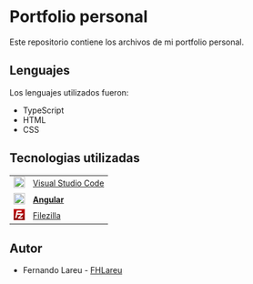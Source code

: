 # Portfolio personal

Este repositorio contiene los archivos de mi portfolio personal.

## Lenguajes

Los lenguajes utilizados fueron:

* TypeScript
* HTML
* CSS

## Tecnologias utilizadas

<table>
    <tbody>
        <tr>
            <td><img src="https://raw.githubusercontent.com/1caruxx/Final_laboratorio_y_programacion_III/master/Z._img/vs.ico" width="20px" height="20px"/></td>
            <td><a href="https://code.visualstudio.com/">Visual Studio Code</a></td>
        </tr>
        <tr>
            <td><img src="https://raw.githubusercontent.com/1caruxx/Desarollo_web/master/icon.png" width="20px" height="20px"/></td>
            <td><a href="https://angular.io/"><b>Angular</b></a></td>
        </tr>
        <tr>
            <td><img src="https://raw.githubusercontent.com/1caruxx/Final_laboratorio_y_programacion_III/master/Z._img/filezilla.png" width="20px" height="20px"/></td>
            <td><a href="https://filezilla-project.org/">Filezilla</a></td>
        </tr>
    </tbody>
</table>

## Autor

* Fernando Lareu - [FHLareu](https://github.com/1caruxx)